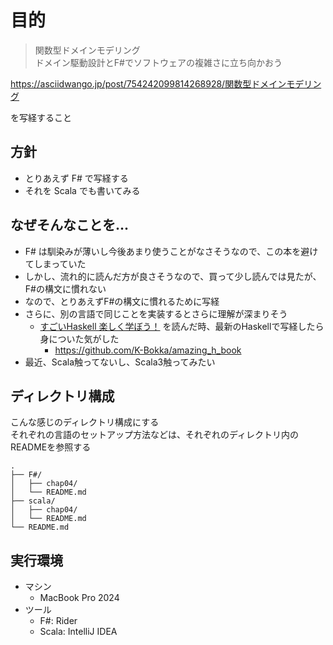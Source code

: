 #  目的
> 関数型ドメインモデリング  
> ドメイン駆動設計とF#でソフトウェアの複雑さに立ち向かおう

https://asciidwango.jp/post/754242099814268928/関数型ドメインモデリング

を写経すること

## 方針

- とりあえず F# で写経する
- それを Scala でも書いてみる

## なぜそんなことを...

- F# は馴染みが薄いし今後あまり使うことがなさそうなので、この本を避けてしまっていた
- しかし、流れ的に読んだ方が良さそうなので、買って少し読んでは見たが、F#の構文に慣れない
- なので、とりあえずF#の構文に慣れるために写経
- さらに、別の言語で同じことを実装するとさらに理解が深まりそう
  - [すごいHaskell 楽しく学ぼう！](https://tatsu-zine.com/books/sugoi-haskell-ja) を読んだ時、最新のHaskellで写経したら身についた気がした
    - https://github.com/K-Bokka/amazing_h_book
- 最近、Scala触ってないし、Scala3触ってみたい

## ディレクトリ構成

こんな感じのディレクトリ構成にする  
それぞれの言語のセットアップ方法などは、それぞれのディレクトリ内のREADMEを参照する
```console
.
├── F#/
│   ├── chap04/
│   └── README.md
├── scala/
│   ├── chap04/
│   └── README.md
└── README.md
```

## 実行環境
- マシン
  - MacBook Pro 2024
- ツール
  - F#: Rider
  - Scala: IntelliJ IDEA
